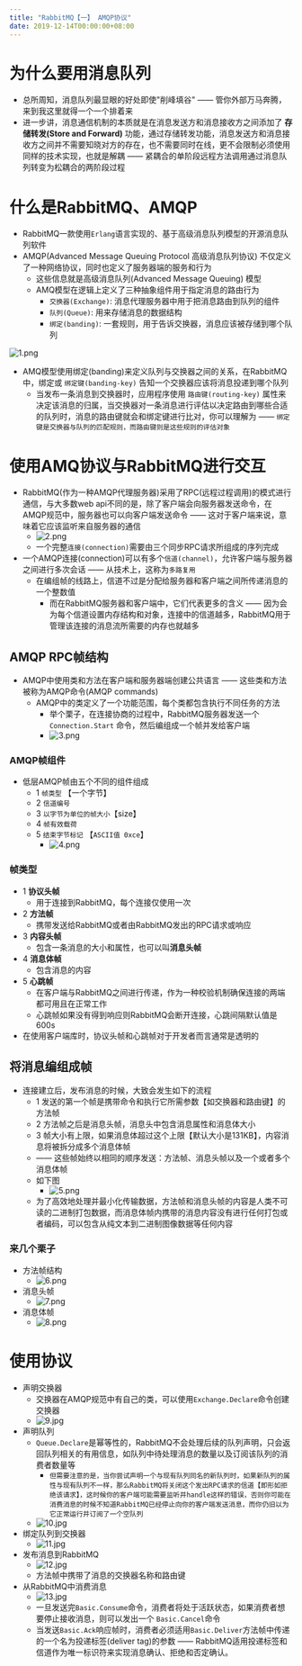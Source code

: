 ```yaml
---
title: "RabbitMQ【一】 AMQP协议"
date: 2019-12-14T00:00:00+08:00
---
```



# 为什么要用消息队列

* 总所周知，消息队列最显眼的好处即使"削峰填谷" —— 管你外部万马奔腾，来到我这里就得一个一个排着来
* 进一步讲，消息通信机制的本质就是在消息发送方和消息接收方之间添加了 **存储转发(Store and Forward)** 功能，通过存储转发功能，消息发送方和消息接收方之间并不需要知晓对方的存在，也不需要同时在线，更不会限制必须使用同样的技术实现，也就是解耦 —— 紧耦合的单阶段远程方法调用通过消息队列转变为松耦合的两阶段过程


# 什么是RabbitMQ、AMQP

* RabbitMQ一款使用`Erlang`语言实现的、基于高级消息队列模型的开源消息队列软件
* AMQP(Advanced Message Queuing Protocol 高级消息队列协议) 不仅定义了一种网络协议，同时也定义了服务器端的服务和行为
    * 这些信息就是高级消息队列(Advanced Message Queuing) 模型
    * AMQ模型在逻辑上定义了三种抽象组件用于指定消息的路由行为
        * `交换器(Exchange)`: 消息代理服务器中用于把消息路由到队列的组件
        * `队列(Queue)`: 用来存储消息的数据结构
        * `绑定(banding)`: 一套规则，用于告诉交换器，消息应该被存储到哪个队列

![1.png](https://littlewulu.cn/source/images/1912/11_uoeMmpqy8fhajE4926Bb7KbwI5ZBaq.png)

* AMQ模型使用绑定(banding)来定义队列与交换器之间的关系，在RabbitMQ中，绑定或 `绑定键(banding-key)` 告知一个交换器应该将消息投递到哪个队列
    * 当发布一条消息到交换器时，应用程序使用 `路由键(routing-key)` 属性来决定该消息的归属，当交换器对一条消息进行评估以决定路由到哪些合适的队列时，消息的路由键就会和绑定键进行比对，你可以理解为 —— `绑定键是交换器与队列的匹配规则，而路由键则是这些规则的评估对象`



# 使用AMQ协议与RabbitMQ进行交互

* RabbitMQ(作为一种AMQP代理服务器)采用了RPC(远程过程调用)的模式进行通信，与大多数web api不同的是，除了客户端会向服务器发送命令，在AMQP规范中，服务器也可以向客户端发送命令 —— 这对于客户端来说，意味着它应该监听来自服务器的通信
    * ![2.png](https://littlewulu.cn/source/images/1912/14_8MdwDYmCQjcVA6EyoYoTUVtq3DpbQd.png)
    * 一个完整`连接(connection)`需要由三个同步RPC请求所组成的序列完成
* 一个AMQP连接(connection)可以有多个`信道(channel)`，允许客户端与服务器之间进行多次会话 —— 从技术上，这称为`多路复用`
    * 在编组帧的线路上，信道不过是分配给服务器和客户端之间所传递消息的一个整数值
      * 而在RabbitMQ服务器和客户端中，它们代表更多的含义 —— 因为会为每个信道设置内存结构和对象，连接中的信道越多，RabbitMQ用于管理该连接的消息流所需要的内存也就越多


## AMQP RPC帧结构

* AMQP中使用类和方法在客户端和服务器端创建公共语言 —— 这些类和方法被称为AMQP命令(AMQP commands)
    * AMQP中的类定义了一个功能范围，每个类都包含执行不同任务的方法
        * 举个栗子，在连接协商的过程中，RabbitMQ服务器发送一个 `Connection.Start` 命令，然后编组成一个帧并发给客户端
        * ![3.png](https://littlewulu.cn/source/images/1912/14_A5mzSwxmptKz2VjB7OOqB2JzibAsZQ.png)


### AMQP帧组件

* 低层AMQP帧由五个不同的组件组成
    * 1 `帧类型` 【一个字节】
    * 2 `信道编号`
    * 3 `以字节为单位的帧大小`【size】
    * 4 `帧有效载荷`
    * 5 `结束字节标记` 【`ASCII值 0xce`】
        * ![4.png](https://littlewulu.cn/source/images/1912/14_BmdLoIiRzPyScXYoPCtX5A9MjkNUzi.png)

### 帧类型
* 1 **协议头帧**
    * 用于连接到RabbitMQ，每个连接仅使用一次
* 2 **方法帧**
    * 携带发送给RabbitMQ或者由RabbitMQ发出的RPC请求或响应
* 3 **内容头帧**
    * 包含一条消息的大小和属性，也可以叫**消息头帧**
* 4 **消息体帧**
    * 包含消息的内容
* 5 **心跳帧**
    * 在客户端与RabbitMQ之间进行传递，作为一种校验机制确保连接的两端都可用且在正常工作
    * 心跳帧如果没有得到响应则RabbitMQ会断开连接，心跳间隔默认值是600s
* 在使用客户端库时，协议头帧和心跳帧对于开发者而言通常是透明的


## 将消息编组成帧

* 连接建立后，发布消息的时候，大致会发生如下的流程
    * 1 发送的第一个帧是携带命令和执行它所需参数【如交换器和路由键】的方法帧
    * 2 方法帧之后是消息头帧，消息头中包含消息属性和消息体大小
    * 3 帧大小有上限，如果消息体超过这个上限【默认大小是131KB】，内容消息将被拆分成多个消息体帧
    * —— 这些帧始终以相同的顺序发送：方法帧、消息头帧以及一个或者多个消息体帧
    * 如下图
        * ![5.png](https://littlewulu.cn/source/images/1912/14_iAQ4vmNgNtBYZL3Y5kVdNzvr6qQZgc.jpg)
    * 为了高效地处理并最小化传输数据，方法帧和消息头帧的内容是人类不可读的二进制打包数据，而消息体帧内携带的消息内容没有进行任何打包或者编码，可以包含从纯文本到二进制图像数据等任何内容


### 来几个栗子

* 方法帧结构
    * ![6.png](https://littlewulu.cn/source/images/1912/14_jVFUsvju4gTI741vI0JH0oSPUHABEo.jpg)
* 消息头帧
    * ![7.png](https://littlewulu.cn/source/images/1912/14_Cip3RMgX6UN69cu44DiEKBzkDeO2oG.jpg)
* 消息体帧
    * ![8.png](https://littlewulu.cn/source/images/1912/14_8b8ga3Hf2jM0CqNaAYyvwZDRYZ5nLC.jpg)


# 使用协议

* 声明交换器
    * 交换器在AMQP规范中有自己的类，可以使用`Exchange.Declare`命令创建交换器
    * ![9.jpg](https://littlewulu.cn/source/images/1912/14_Ktbn04eM9LXFuIl2GXLNI2k6RpZB40.jpg)
* 声明队列
    * `Queue.Declare`是幂等性的，RabbitMQ不会处理后续的队列声明，只会返回队列相关的有用信息，如队列中待处理消息的数量以及订阅该队列的消费者数量等
        * `但需要注意的是，当你尝试声明一个与现有队列同名的新队列时，如果新队列的属性与现有队列不一样，那么RabbitMQ将关闭这个发出RPC请求的信道【即形如拒绝该请求】，这时候你的客户端可能需要监听并handle这样的错误，否则你可能在消费消息的时候不知道RabbitMQ已经停止向你的客户端发送消息，而你仍旧以为它正常运行并订阅了一个空队列`
    * ![10.jpg](https://littlewulu.cn/source/images/1912/14_9S5ECoNk4L8aTTw8tAruP7A2YwBjAI.jpg)
* 绑定队列到交换器
    * ![11.jpg](https://littlewulu.cn/source/images/1912/14_Y9HeQ3XpMukE7qWd0UYf5nJ89r388v.jpg)
* 发布消息到RabbitMQ
    * ![12.jpg](https://littlewulu.cn/source/images/1912/14_JfROMvyDJuQshAOTnk2G5vxLsnNCYw.jpg)
    * 方法帧中携带了消息的交换器名称和路由键
* 从RabbitMQ中消费消息
    * ![13.jpg](https://littlewulu.cn/source/images/1912/14_EGPdHYUiX8ypCMGdWrNh1AkDkCn6oa.jpg)
    * 一旦发送完`Basic.Consume`命令，消费者将处于活跃状态，如果消费者想要停止接收消息，则可以发出一个 `Basic.Cancel`命令
    * 当发送`Basic.Ack`响应帧时，消费者必须适用`Basic.Deliver`方法帧中传递的一个名为投递标签(deliver tag)的参数 —— RabbitMQ适用投递标签和信道作为唯一标识符来实现消息确认、拒绝和否定确认。


